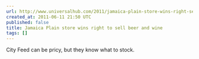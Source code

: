 ```yaml
---
url: http://www.universalhub.com/2011/jamaica-plain-store-wins-right-sell-beer-and-wine
created_at: 2011-06-11 21:50 UTC
published: false
title: Jamaica Plain store wins right to sell beer and wine
tags: []
---
```


City Feed can be pricy, but they know what to stock.
